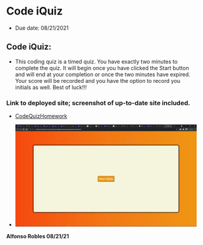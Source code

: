 # Code iQuiz

* Due date: 08/21/2021

## Code iQuiz:

* This coding quiz is a timed quiz. You have exactly two minutes to complete the quiz. It will begin once you have clicked the Start button and will end at your completion or once the two minutes have expired. Your score will be recorded and you have the option to record you initials as well. Best of luck!!!

### Link to deployed site; screenshot of up-to-date site included.

* [CodeQuizHomework](https://fons3517.github.io/codeQuiz/)

* ![Screenshot of CodeiQuiz](./codeiQuiz.JPG)

**Alfonso Robles 08/21/21**

